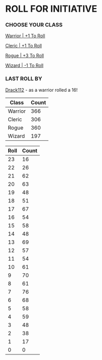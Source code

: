 # ROLL FOR INITIATIVE
### CHOOSE YOUR CLASS

[Warrior | +1 To Roll](https://github.com/benjaminsampica/benjaminsampica/issues/new?title=roll%7Cwarrior&body=Just+click+%27Submit+new+issue%27.)

[Cleric | +1 To Roll](https://github.com/benjaminsampica/benjaminsampica/issues/new?title=roll%7Ccleric&body=Just+click+%27Submit+new+issue%27.)

[Rogue | +3 To Roll](https://github.com/benjaminsampica/benjaminsampica/issues/new?title=roll%7Crogue&body=Just+click+%27Submit+new+issue%27.)

[Wizard | -1 To Roll](https://github.com/benjaminsampica/benjaminsampica/issues/new?title=roll%7Cwizard&body=Just+click+%27Submit+new+issue%27.)
### LAST ROLL BY
[Drack112](https://www.github.com/Drack112) - as a warrior rolled a 16!

|Class|Count|
|-|-|
|Warrior|366|
|Cleric|306|
|Rogue|360|
|Wizard|197|

|Roll|Count|
|-|-|
|23|16
|22|26
|21|62
|20|63
|19|48
|18|51
|17|67
|16|54
|15|58
|14|48
|13|69
|12|57
|11|54
|10|61
|9|70
|8|61
|7|76
|6|68
|5|58
|4|59
|3|48
|2|38
|1|17
|0|0
